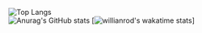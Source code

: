 <!--
**GrungeKarma/GrungeKarma** is a ✨ _special_ ✨ repository because its `README.md` (this file) appears on your GitHub profile.

Here are some ideas to get you started:

- 🔭 I’m currently working on ...
- 🌱 I’m currently learning ...
- 👯 I’m looking to collaborate on ...
- 🤔 I’m looking for help with ...
- 💬 Ask me about ...
- 📫 How to reach me: ...
- 😄 Pronouns: ...
- ⚡ Fun fact: ...
-->
![Top Langs](https://github-readme-stats.vercel.app/api/top-langs/?username=GrungeKarma&layout=compact&theme=dark)
<br />
![Anurag's GitHub stats](https://github-readme-stats.vercel.app/api?username=GrungeKarma&show_icons=true&theme=dark)
[![willianrod's wakatime stats](https://github-readme-stats.vercel.app/api/wakatime?username=GrungeKarma&theme=dark&layout=compact)]

